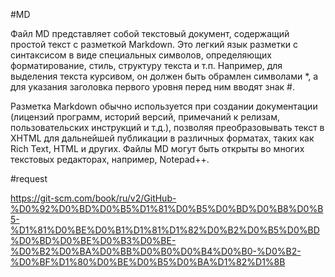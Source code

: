 #MD


Файл MD представляет собой текстовый документ, содержащий простой текст с разметкой Markdown. Это легкий язык разметки с синтаксисом в виде специальных символов, определяющих форматирование, стиль, структуру текста и т.п. Например, для выделения текста курсивом, он должен быть обрамлен символами *, а для указания заголовка первого уровня перед ним вводят знак #.


Разметка Markdown обычно используется при создании документации (лицензий программ, историй версий, примечаний к релизам, пользовательских инструкций и т.д.), позволяя преобразовывать текст в XHTML для дальнейшей публикации в различных форматах, таких как Rich Text, HTML и других. Файлы MD могут быть открыты во многих текстовых редакторах, например, Notepad++.

#request 

https://git-scm.com/book/ru/v2/GitHub-%D0%92%D0%BD%D0%B5%D1%81%D0%B5%D0%BD%D0%B8%D0%B5-%D1%81%D0%BE%D0%B1%D1%81%D1%82%D0%B2%D0%B5%D0%BD%D0%BD%D0%BE%D0%B3%D0%BE-%D0%B2%D0%BA%D0%BB%D0%B0%D0%B4%D0%B0-%D0%B2-%D0%BF%D1%80%D0%BE%D0%B5%D0%BA%D1%82%D1%8B
